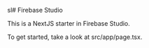 sl# Firebase Studio

This is a NextJS starter in Firebase Studio.

To get started, take a look at src/app/page.tsx.
